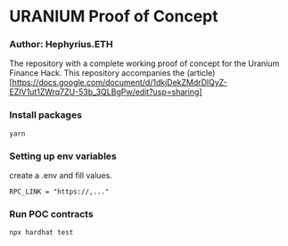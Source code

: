 # URANIUM Proof of Concept

### Author: Hephyrius.ETH

The repository with a complete working proof of concept for the Uranium Finance Hack. This repository accompanies the (article)[https://docs.google.com/document/d/1dkjDekZMdrDlQyZ-EZIV1ut1ZWrq7ZU-53b_3QLBgPw/edit?usp=sharing]

### Install packages

```
yarn
```

### Setting up env variables

create a .env and fill values.

```
RPC_LINK = "https://,..."
```

### Run POC contracts

```
npx hardhat test
```
